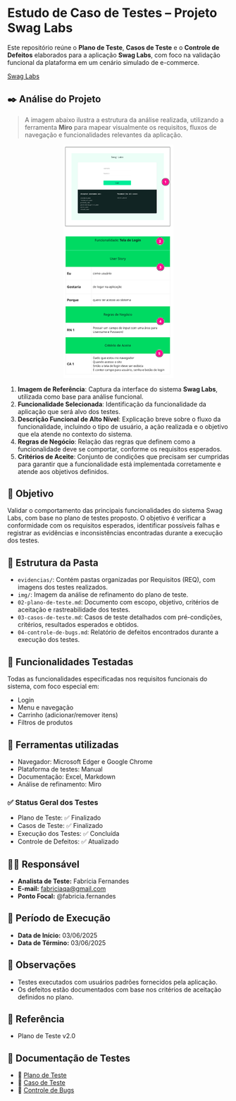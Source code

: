 # Estudo de Caso de Testes – Projeto Swag Labs

Este repositório reúne o **Plano de Teste**, **Casos de Teste** e o **Controle de Defeitos** elaborados para a aplicação **Swag Labs**, com foco na validação funcional da plataforma em um cenário simulado de e-commerce.

[Swag Labs](https://www.saucedemo.com/v1/index.html)

## ✒️ Análise do Projeto
> A imagem abaixo ilustra a estrutura da análise realizada, utilizando a ferramenta **Miro** para mapear visualmente os requisitos, fluxos de navegação e funcionalidades relevantes da aplicação.

<p align="center"> <img src="../02-swag-labs/img/01-swag-labs.png" alt="Imagem de análise no Miro" width="250" /> </p>

1. **Imagem de Referência**: Captura da interface do sistema **Swag Labs**, utilizada como base para análise funcional.  
2. **Funcionalidade Selecionada**: Identificação da funcionalidade da aplicação que será alvo dos testes.  
3. **Descrição Funcional de Alto Nível**: Explicação breve sobre o fluxo da funcionalidade, incluindo o tipo de usuário, a ação realizada e o objetivo que ela atende no contexto do sistema.  
4. **Regras de Negócio**: Relação das regras que definem como a funcionalidade deve se comportar, conforme os requisitos esperados.  
5. **Critérios de Aceite**: Conjunto de condições que precisam ser cumpridas para garantir que a funcionalidade está implementada corretamente e atende aos objetivos definidos.

## 📌 Objetivo

Validar o comportamento das principais funcionalidades do sistema Swag Labs, com base no plano de testes proposto. O objetivo é verificar a conformidade com os requisitos esperados, identificar possíveis falhas e registrar as evidências e inconsistências encontradas durante a execução dos testes.

## 📁 Estrutura da Pasta

- `evidencias/`: Contém pastas organizadas por Requisitos (REQ), com imagens dos testes realizados.
- `img/`: Imagem da análise de refinamento do plano de teste.
- `02-plano-de-teste.md`: Documento com escopo, objetivo, critérios de aceitação e rastreabilidade dos testes.
- `03-casos-de-teste.md`: Casos de teste detalhados com pré-condições, critérios, resultados esperados e obtidos.
- `04-controle-de-bugs.md`: Relatório de defeitos encontrados durante a execução dos testes.

## 🧪 Funcionalidades Testadas

Todas as funcionalidades especificadas nos requisitos funcionais do sistema, com foco especial em:

- Login
- Menu e navegação
- Carrinho (adicionar/remover itens)
- Filtros de produtos

## 🧪 Ferramentas utilizadas

- Navegador: Microsoft Edger e Google Chrome
- Plataforma de testes: Manual
- Documentação: Excel, Markdown
- Análise de refinamento: Miro

### ✅ Status Geral dos Testes

- Plano de Teste: ✅ Finalizado  
- Casos de Teste: ✅ Finalizado  
- Execução dos Testes: ✅ Concluída  
- Controle de Defeitos: ✅ Atualizado

## 👩‍💻 Responsável

- **Analista de Teste:** Fabrícia Fernandes  
- **E-mail:** fabriciaqa@gmail.com  
- **Ponto Focal:** @fabricia.fernandes  

## 📅 Período de Execução

- **Data de Início:** 03/06/2025  
- **Data de Término:** 03/06/2025  

## 📝 Observações

- Testes executados com usuários padrões fornecidos pela aplicação.  
- Os defeitos estão documentados com base nos critérios de aceitação definidos no plano.

## 📌 Referência

- Plano de Teste v2.0

## 📄 Documentação de Testes

- 🔹 [Plano de Teste](./02-plano-de-teste.md)
- 🔹 [Caso de Teste](./03-casos-de-teste.md)
- 🔹 [Controle de Bugs](./04-controle-de-bugs.md)